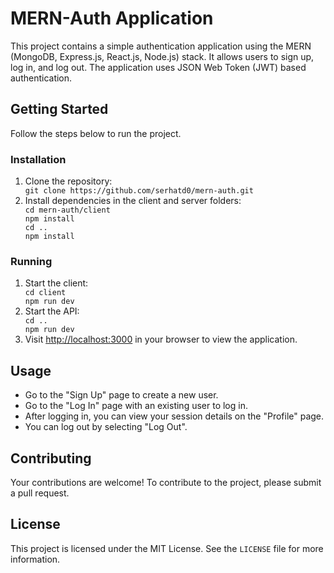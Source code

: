 <!DOCTYPE html>
<html lang="en">
<head>
    <meta charset="UTF-8">
    <meta name="viewport" content="width=device-width, initial-scale=1.0">
</head>
<body>
    <h1>MERN-Auth Application</h1>
    <p>This project contains a simple authentication application using the MERN (MongoDB, Express.js, React.js, Node.js) stack. It allows users to sign up, log in, and log out. The application uses JSON Web Token (JWT) based authentication.</p>
    <h2>Getting Started</h2>
    <p>Follow the steps below to run the project.</p>
    <h3>Installation</h3>
    <ol>
        <li>Clone the repository:</li>
        <code>git clone https://github.com/serhatd0/mern-auth.git</code>
        <li>Install dependencies in the client and server folders:</li>
        <code>cd mern-auth/client</code><br>
        <code>npm install</code><br>
        <code>cd ..</code><br>
        <code>npm install</code>
    </ol>
    <h3>Running</h3>
    <ol>
        <li>Start the client:</li>
        <code>cd client</code><br>
        <code>npm run dev</code>
        <li>Start the API:</li>
        <code>cd ..</code><br>
        <code>npm run dev</code>
        <li>Visit <a href="http://localhost:3000">http://localhost:3000</a> in your browser to view the application.</li>
    </ol>
    <h2>Usage</h2>
    <ul>
        <li>Go to the "Sign Up" page to create a new user.</li>
        <li>Go to the "Log In" page with an existing user to log in.</li>
        <li>After logging in, you can view your session details on the "Profile" page.</li>
        <li>You can log out by selecting "Log Out".</li>
    </ul>
    <h2>Contributing</h2>
    <p>Your contributions are welcome! To contribute to the project, please submit a pull request.</p>
    <h2>License</h2>
    <p>This project is licensed under the MIT License. See the <code>LICENSE</code> file for more information.</p>
</body>
</html>
